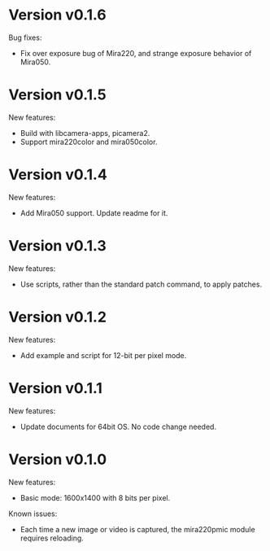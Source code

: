# Version v0.1.6

Bug fixes:
- Fix over exposure bug of Mira220, and strange exposure behavior of Mira050.

# Version v0.1.5

New features:
- Build with libcamera-apps, picamera2.
- Support mira220color and mira050color.

# Version v0.1.4

New features:
- Add Mira050 support. Update readme for it.

# Version v0.1.3

New features:
- Use scripts, rather than the standard patch command, to apply patches.

# Version v0.1.2

New features:
- Add example and script for 12-bit per pixel mode.

# Version v0.1.1

New features:
- Update documents for 64bit OS. No code change needed.

# Version v0.1.0

New features:
- Basic mode: 1600x1400 with 8 bits per pixel.

Known issues:
- Each time a new image or video is captured, the mira220pmic module requires reloading.

